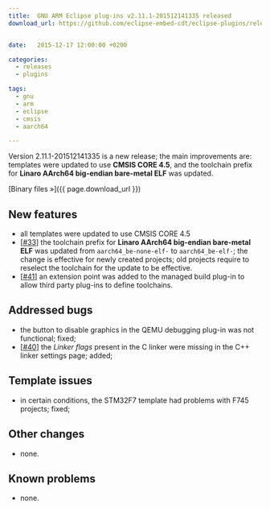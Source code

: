 ```yaml
---
title:  GNU ARM Eclipse plug-ins v2.11.1-201512141335 released
download_url: https://github.com/eclipse-embed-cdt/eclipse-plugins/releases/tag/v2.11.1-201512141335


date:   2015-12-17 12:00:00 +0200

categories:
  - releases
  - plugins

tags:
  - gnu
  - arm
  - eclipse
  - cmsis
  - aarch64

---
```


Version 2.11.1-201512141335 is a new release; the main improvements are: templates were updated to use **CMSIS CORE 4.5**, and the toolchain prefix for **Linaro AArch64 big-endian bare-metal ELF** was updated.

[Binary files »]({{ page.download_url }})

## New features

- all templates were updated to use CMSIS CORE 4.5
- [[#33](https://github.com/gnu-mcu-eclipse/eclipse-plugins/issues/33)] the toolchain prefix for **Linaro AArch64 big-endian bare-metal ELF** was updated from `aarch64_be-none-elf-` to `aarch64_be-elf-`; the change is effective for newly created projects; old projects require to reselect the toolchain for the update to be effective.
- [[#41](https://github.com/gnu-mcu-eclipse/eclipse-plugins/issues/41)] an extension point was added to the managed build plug-in to allow third party plug-ins to define toolchains.

## Addressed bugs

- the button to disable graphics in the QEMU debugging plug-in was not functional; fixed;
- [[#40](https://github.com/gnu-mcu-eclipse/eclipse-plugins/issues/40)] the _Linker flags_ present in the C linker were missing in the C++ linker settings page; added;

## Template issues

- in certain conditions, the STM32F7 template had problems with F745 projects; fixed;

## Other changes

- none.

## Known problems

- none.
